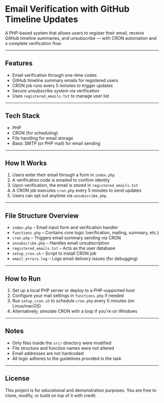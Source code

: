 # Email Verification with GitHub Timeline Updates

A PHP-based system that allows users to register their email, receive GitHub timeline summaries, and unsubscribe — with CRON automation and a complete verification flow.

---

## Features

- Email verification through one-time codes
- GitHub timeline summary emails for registered users
- CRON job runs every 5 minutes to trigger updates
- Secure unsubscribe system via verification
- Uses `registered_emails.txt` to manage user list

---

## Tech Stack

- PHP
- CRON (for scheduling)
- File handling for email storage
- Basic SMTP (or PHP mail) for email sending

---

## How It Works

1. Users enter their email through a form in `index.php`
2. A verification code is emailed to confirm identity
3. Upon verification, the email is stored in `registered_emails.txt`
4. A CRON job executes `cron.php` every 5 minutes to send updates
5. Users can opt out anytime via `unsubscribe.php`

---

## File Structure Overview

- `index.php` – Email input form and verification handler
- `functions.php` – Contains core logic (verification, mailing, summary, etc.)
- `cron.php` – Triggers email summary sending via CRON
- `unsubscribe.php` – Handles email unsubscription
- `registered_emails.txt` – Acts as the user database
- `setup_cron.sh` – Script to install CRON job
- `email_errors.log` – Logs email delivery issues (for debugging)

---

## How to Run

1. Set up a local PHP server or deploy to a PHP-supported host
2. Configure your mail settings in `functions.php` if needed
3. Run `setup_cron.sh` to schedule `cron.php` every 5 minutes (on Linux/macOS)
4. Alternatively, simulate CRON with a loop if you're on Windows

---

## Notes

- Only files inside the `src/` directory were modified
- File structure and function names were not altered
- Email addresses are not hardcoded
- All logic adheres to the guidelines provided in the task

---

## License

This project is for educational and demonstration purposes. You are free to clone, modify, or build on top of it with credit.
